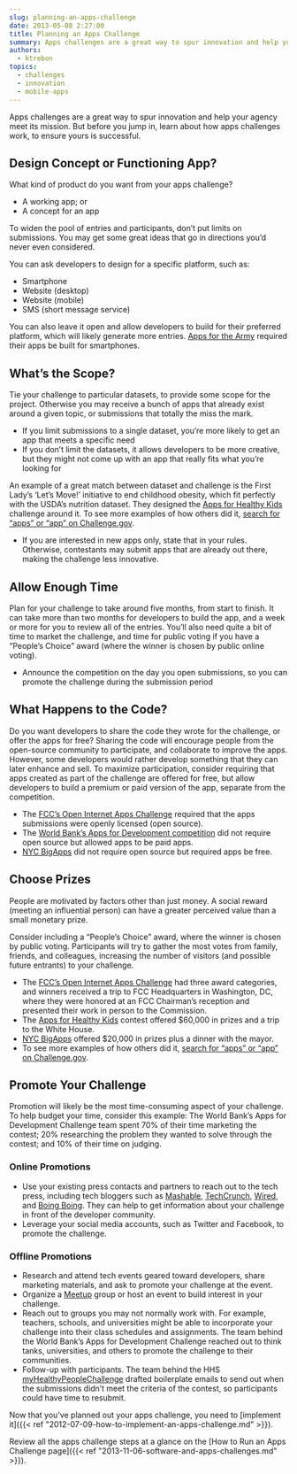```yaml
---
slug: planning-an-apps-challenge
date: 2013-05-08 2:27:00
title: Planning an Apps Challenge
summary: Apps challenges are a great way to spur innovation and help your agency meet its mission. But before you jump in, learn about how apps challenges work, to ensure yours is successful. Design Concept or Functioning App? What kind of product do you want from your apps challenge? A working app; or A concept for
authors:
  - ktrebon
topics:
  - challenges
  - innovation
  - mobile-apps
---
```


Apps challenges are a great way to spur innovation and help your agency meet its mission. But before you jump in, learn about how apps challenges work, to ensure yours is successful.

## Design Concept or Functioning App?

What kind of product do you want from your apps challenge?

  * A working app; or
  * A concept for an app

To widen the pool of entries and participants, don&#8217;t put limits on submissions. You may get some great ideas that go in directions you&#8217;d never even considered.

You can ask developers to design for a specific platform, such as:

  * Smartphone
  * Website (desktop)
  * Website (mobile)
  * SMS (short message service)

You can also leave it open and allow developers to build for their preferred platform, which will likely generate more entries. [Apps for the Army](http://armylive.dodlive.mil/index.php/2010/03/apps-for-the-army-challenge-is-here/) required their apps be built for smartphones.

## What&#8217;s the Scope?

Tie your challenge to particular datasets, to provide some scope for the project. Otherwise you may receive a bunch of apps that already exist around a given topic, or submissions that totally the miss the mark.

  * If you limit submissions to a single dataset, you&#8217;re more likely to get an app that meets a specific need
  * If you don&#8217;t limit the datasets, it allows developers to be more creative, but they might not come up with an app that really fits what you&#8217;re looking for

An example of a great match between dataset and challenge is the First Lady’s ‘Let’s Move!’ initiative to end childhood obesity, which fit perfectly with the USDA’s nutrition dataset. They designed the [Apps for Healthy Kids](http://www.appsforhealthykids.com/) challenge around it. To see more examples of how others did it, [search for &#8220;apps&#8221; or &#8220;app&#8221; on Challenge.gov](http://challenge.gov/).

  * If you are interested in new apps only, state that in your rules. Otherwise, contestants may submit apps that are already out there, making the challenge less innovative.

## Allow Enough Time

Plan for your challenge to take around five months, from start to finish. It can take more than two months for developers to build the app, and a week or more for you to review all of the entries. You&#8217;ll also need quite a bit of time to market the challenge, and time for public voting if you have a &#8220;People’s Choice&#8221; award (where the winner is chosen by public online voting).

  * Announce the competition on the day you open submissions, so you can promote the challenge during the submission period

## What Happens to the Code?

Do you want developers to share the code they wrote for the challenge, or offer the apps for free? Sharing the code will encourage people from the open-source community to participate, and collaborate to improve the apps. However, some developers would rather develop something that they can later enhance and sell. To maximize participation, consider requiring that apps created as part of the challenge are offered for free, but allow developers to build a premium or paid version of the app, separate from the competition.

  * The [FCC’s Open Internet Apps Challenge](http://openinternetapps.challengepost.com/) required that the apps submissions were openly licensed (open source).
  * The [World Bank’s Apps for Development competition](http://appsfordevelopment.challengepost.com/) did not require open source but allowed apps to be paid apps.
  * [NYC BigApps](http://www.nycbigapps.com/) did not require open source but required apps be free.

## Choose Prizes

People are motivated by factors other than just money. A social reward (meeting an influential person) can have a greater perceived value than a small monetary prize.

Consider including a &#8220;People’s Choice&#8221; award, where the winner is chosen by public voting. Participants will try to gather the most votes from family, friends, and colleagues, increasing the number of visitors (and possible future entrants) to your challenge.

  * The [FCC&#8217;s Open Internet Apps Challenge](http://openinternetapps.challengepost.com/) had three award categories, and winners received a trip to FCC Headquarters in Washington, DC, where they were honored at an FCC Chairman’s reception and presented their work in person to the Commission.
  * The [Apps for Healthy Kids](http://www.appsforhealthykids.com/) contest offered $60,000 in prizes and a trip to the White House.
  * [NYC BigApps](http://www.nycbigapps.com/) offered $20,000 in prizes plus a dinner with the mayor.
  * To see more examples of how others did it, [search for &#8220;apps&#8221; or &#8220;app&#8221; on Challenge.gov](http://challenge.gov/).

## Promote Your Challenge

Promotion will likely be the most time-consuming aspect of your challenge. To help budget your time, consider this example: The World Bank’s Apps for Development Challenge team spent 70% of their time marketing the contest; 20% researching the problem they wanted to solve through the contest; and 10% of their time on judging.

### Online Promotions

  * Use your existing press contacts and partners to reach out to the tech press, including tech bloggers such as [Mashable](http://mashable.com/), [TechCrunch](http://www.techcrunch.com/), [Wired](http://www.wired.com/), and [Boing Boing](http://www.boingboing.net/). They can help to get information about your challenge in front of the developer community.
  * Leverage your social media accounts, such as Twitter and Facebook, to promote the challenge.

### Offline Promotions

  * Research and attend tech events geared toward developers, share marketing materials, and ask to promote your challenge at the event.
  * Organize a [Meetup](http://www.meetup.com/) group or host an event to build interest in your challenge.
  * Reach out to groups you may not normally work with. For example, teachers, schools, and universities might be able to incorporate your challenge into their class schedules and assignments. The team behind the World Bank’s Apps for Development Challenge reached out to think tanks, universities, and others to promote the challenge to their communities.
  * Follow-up with participants. The team behind the HHS [myHealthyPeopleChallenge](http://www.health2con.com/devchallenge/healthy-people-2020-leading-health-indicators-app-challenge/) drafted boilerplate emails to send out when the submissions didn’t meet the criteria of the contest, so participants could have time to resubmit.

Now that you&#8217;ve planned out your apps challenge, you need to [implement it]({{< ref "2012-07-09-how-to-implement-an-apps-challenge.md" >}}).

Review all the apps challenge steps at a glance on the [How to Run an Apps Challenge page]({{< ref "2013-11-06-software-and-apps-challenges.md" >}}).
